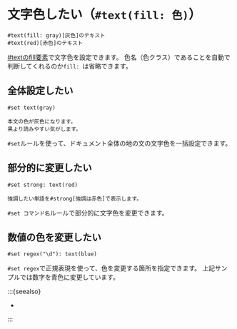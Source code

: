 # 文字色したい（``#text(fill: 色)``）

```typst
#text(fill: gray)[灰色]のテキスト
#text(red)[赤色]のテキスト
```

[#textのfill要素](https://typst.app/docs/reference/text/text/)で文字色を設定できます。
色名（色クラス）であることを自動で判断してくれるのか``fill: ``は省略できます。

## 全体設定したい

```typst
#set text(gray)

本文の色が灰色になります。
黒より読みやすい気がします。
```

``#set``ルールを使って、ドキュメント全体の地の文の文字色を一括設定できます。

## 部分的に変更したい

```typst
#set strong: text(red)

強調したい単語を#strong[強調は赤色]で表示します。
```

``#set コマンド名``ルールで部分的に文字色を変更できます。

## 数値の色を変更したい

```typst
#set regex("\d"): text(blue)
```

``#set regex``で正規表現を使って、色を変更する箇所を指定できます。
上記サンプルでは数字を青色に変更しています。

:::{seealso}

- [](../latex/latex-usepackage-xcolor.md)

:::
